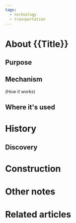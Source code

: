 ```yaml
---
tags:
  - technology
  - transportation
---
```

# About {{Title}}



## Purpose



## Mechanism
(*How it works*)


## Where it's used



# History



## Discovery



# Construction



# Other notes



# Related articles
